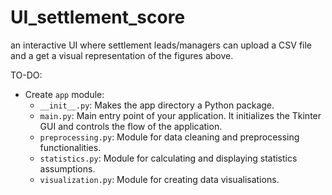 # UI_settlement_score
an interactive UI where settlement leads/managers can upload a CSV file and a get a visual representation of the figures above.

TO-DO:
- Create `app` module:
    - `__init__.py`: Makes the app directory a Python package.
    - `main.py`: Main entry point of your application. It initializes the Tkinter GUI and controls the flow of the application.
    - `preprocessing.py`: Module for data cleaning and preprocessing functionalities.
    - `statistics.py`: Module for calculating and displaying statistics assumptions.
    - `visualization.py`: Module for creating data visualisations.